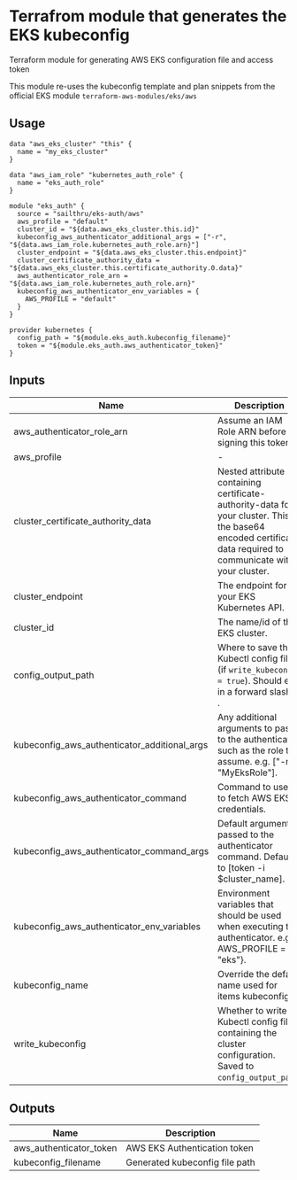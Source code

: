 # Terrafrom module that generates the EKS kubeconfig

Terraform module for generating AWS EKS configuration file and access token

This module re-uses the kubeconfig template and plan snippets from the official EKS module `terraform-aws-modules/eks/aws`

## Usage

```hcl
data "aws_eks_cluster" "this" {
  name = "my_eks_cluster"
}

data "aws_iam_role" "kubernetes_auth_role" {
  name = "eks_auth_role"
}

module "eks_auth" {
  source = "sailthru/eks-auth/aws"
  aws_profile = "default"
  cluster_id = "${data.aws_eks_cluster.this.id}"
  kubeconfig_aws_authenticator_additional_args = ["-r", "${data.aws_iam_role.kubernetes_auth_role.arn}"]
  cluster_endpoint = "${data.aws_eks_cluster.this.endpoint}"
  cluster_certificate_authority_data = "${data.aws_eks_cluster.this.certificate_authority.0.data}"
  aws_authenticator_role_arn = "${data.aws_iam_role.kubernetes_auth_role.arn}"
  kubeconfig_aws_authenticator_env_variables = {
    AWS_PROFILE = "default"
  }
}

provider kubernetes {
  config_path = "${module.eks_auth.kubeconfig_filename}"
  token = "${module.eks_auth.aws_authenticator_token}"
}

```


## Inputs

| Name | Description | Type | Default | Required |
|------|-------------|:----:|:-----:|:-----:|
| aws_authenticator_role_arn | Assume an IAM Role ARN before signing this token | string | - | yes |
| aws_profile | - | string | - | yes |
| cluster_certificate_authority_data | Nested attribute containing certificate-authority-data for your cluster. This is the base64 encoded certificate data required to communicate with your cluster. | string | - | yes |
| cluster_endpoint | The endpoint for your EKS Kubernetes API. | string | - | yes |
| cluster_id | The name/id of the EKS cluster. | string | - | yes |
| config_output_path | Where to save the Kubectl config file (if `write_kubeconfig = true`). Should end in a forward slash `/` . | string | `./.terraform/` | no |
| kubeconfig_aws_authenticator_additional_args | Any additional arguments to pass to the authenticator such as the role to assume. e.g. ["-r", "MyEksRole"]. | list | `<list>` | no |
| kubeconfig_aws_authenticator_command | Command to use to to fetch AWS EKS credentials. | string | `aws-iam-authenticator` | no |
| kubeconfig_aws_authenticator_command_args | Default arguments passed to the authenticator command. Defaults to [token -i $cluster_name]. | list | `<list>` | no |
| kubeconfig_aws_authenticator_env_variables | Environment variables that should be used when executing the authenticator. e.g. { AWS_PROFILE = "eks"}. | map | `<map>` | no |
| kubeconfig_name | Override the default name used for items kubeconfig. | string | `` | no |
| write_kubeconfig | Whether to write a Kubectl config file containing the cluster configuration. Saved to `config_output_path`. | string | `true` | no |

## Outputs

| Name | Description |
|------|-------------|
| aws_authenticator_token | AWS EKS Authentication token |
| kubeconfig_filename | Generated kubeconfig file path |
